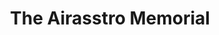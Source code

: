---
pid: LS25
title: The Airasstro Memorial
location_transcription: Logan Square
zipcode: '19130'
outside_phl: 
neighborhood: Art Museum,Francisville
age: '55'
age_range: 50-59
instagram: 
image_file_name: LS_25.jpg
proposal_transcription: 57 Trillion key louds of gold
topic: Unknown
topic_summary: '0'
type: Other No Form
keywords_other: 
credit: Father Thorn
image_labels: 
twitter: 
facebook: 
permalink: "/monuments/ls25/"
layout: item-page
---